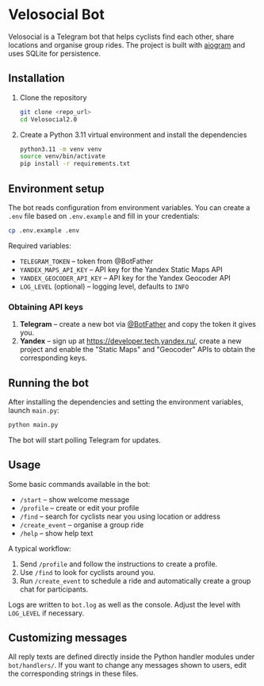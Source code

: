 # Velosocial Bot

Velosocial is a Telegram bot that helps cyclists find each other, share locations
and organise group rides. The project is built with [aiogram](https://github.com/aiogram/aiogram)
and uses SQLite for persistence.

## Installation

1. Clone the repository
   ```bash
   git clone <repo_url>
   cd Velosocial2.0
   ```
2. Create a Python 3.11 virtual environment and install the dependencies
   ```bash
   python3.11 -m venv venv
   source venv/bin/activate
   pip install -r requirements.txt
   ```

## Environment setup

The bot reads configuration from environment variables. You can create a `.env`
file based on `.env.example` and fill in your credentials:

```bash
cp .env.example .env
```

Required variables:

- `TELEGRAM_TOKEN` – token from @BotFather
- `YANDEX_MAPS_API_KEY` – API key for the Yandex Static Maps API
- `YANDEX_GEOCODER_API_KEY` – API key for the Yandex Geocoder API
- `LOG_LEVEL` (optional) – logging level, defaults to `INFO`

### Obtaining API keys

1. **Telegram** – create a new bot via [@BotFather](https://t.me/BotFather) and
   copy the token it gives you.
2. **Yandex** – sign up at <https://developer.tech.yandex.ru/>, create a new
   project and enable the "Static Maps" and "Geocoder" APIs to obtain the
   corresponding keys.

## Running the bot

After installing the dependencies and setting the environment variables, launch
`main.py`:

```bash
python main.py
```

The bot will start polling Telegram for updates.

## Usage

Some basic commands available in the bot:

- `/start` – show welcome message
- `/profile` – create or edit your profile
- `/find` – search for cyclists near you using location or address
- `/create_event` – organise a group ride
- `/help` – show help text

A typical workflow:

1. Send `/profile` and follow the instructions to create a profile.
2. Use `/find` to look for cyclists around you.
3. Run `/create_event` to schedule a ride and automatically create a group chat
   for participants.

Logs are written to `bot.log` as well as the console. Adjust the level with
`LOG_LEVEL` if necessary.

## Customizing messages

All reply texts are defined directly inside the Python handler modules under
`bot/handlers/`. If you want to change any messages shown to users,
edit the corresponding strings in these files.

